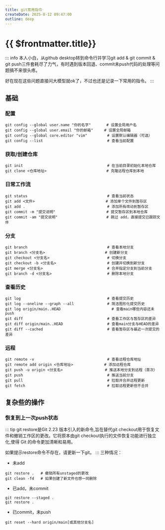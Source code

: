 ```yaml
---
title: git常用指令
createDate: 2025-8-12 09:47:00
outline: deep
---
```


# {{ $frontmatter.title}}

::: info
本人小白，从github desktop转到命令行并学习git add & git commit & git push三件套耗尽了力气，有时遇到版本回退、commit未push代码的处理等问题搞不来很头疼。

好在现在这些问题直接问大模型就ok了，不过也还是记录一下常用的指令。
:::

## 基础

### 配置

```
git config --global user.name "你的名字"       # 设置全局用户名
git config --global user.email "你的邮箱"     # 设置全局邮箱
git config --global core.editor "vim"         # 设置默认编辑器（可选）
git config --list                             # 查看当前配置
```

### 获取/创建仓库

```
git init                                      # 在当前目录初始化本地仓库
git clone <仓库地址>                           # 克隆远程仓库到本地
```

### 日常工作流

```
git status                                    # 查看当前状态
git add <文件>                                # 添加单个文件到暂存区
git add .                                     # 添加所有改动到暂存区
git commit -m "提交说明"                       # 提交暂存区到本地仓库
git commit -am "提交说明"                      # 跳过 add，直接提交已跟踪文件
```

### 分支

```
git branch                                    # 查看本地分支
git branch <分支名>                           # 创建新分支
git checkout <分支名>                          # 切换分支
git checkout -b <分支名>                       # 创建并切换到新分支
git merge <分支名>                             # 合并指定分支到当前分支
git branch -d <分支名>                         # 删除本地分支
```

### 查看历史

```
git log                                       # 查看提交历史
git log --oneline --graph --all               # 简洁图形化提交历史
git log origin/main..HEAD                       # 查看main哪些内容还未push
git diff                                      # 查看工作区与暂存区的差异
git diff origin/main..HEAD                    # 查看main分支与HEAD的差异
git diff --cached                             # 查看暂存区与最近一次提交的差异
```

### 远程

```
git remote -v                                 # 查看远程仓库地址
git remote add origin <仓库地址>              # 添加远程仓库
git push -u origin <分支名>                   # 推送本地分支到远程（首次）
git push                                      # 推送当前分支
git pull                                      # 拉取并合并远程更新
git fetch                                     # 拉取远程更新但不合并
```

## 复杂些的操作

### 恢复到上一次push状态

::: tip
git restore是Git 2.23 版本引入的新命令,旨在替代git checkout用于恢复文件和撤销工作区的更改。它将原本由git checkout执行的文件恢复功能进行独立化,使得 Git 的命令更加清晰和易用。

如果提示restore命令不存在，请更新一下git。
:::
三种情况：

- 未add

```
git restore .   # 撤销所有unstaged的更改
git clean -fd   # 如果创建了新文件也想一同删除
```

- 已add，未commit

```
git restore --staged .
git restore .
```

- 已commit，未push

```
git reset --hard origin/main[或其他分支名]
```
